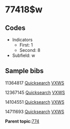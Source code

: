 # 77418$w

## Codes

-   Indicators
    -   First: 1
    -   Second: 8
-   Subfield: w

## Sample bibs

11364817 [Quicksearch](https://search.library.yale.edu/catalog/11364817) [VXWS](http://prodorbis.library.yale.edu:7014/vxws/GetHoldingsService?bibId=11364817)

12367145 [Quicksearch](https://search.library.yale.edu/catalog/12367145) [VXWS](http://prodorbis.library.yale.edu:7014/vxws/GetHoldingsService?bibId=12367145)

14104551 [Quicksearch](https://search.library.yale.edu/catalog/14104551) [VXWS](http://prodorbis.library.yale.edu:7014/vxws/GetHoldingsService?bibId=14104551)

14711693 [Quicksearch](https://search.library.yale.edu/catalog/14711693) [VXWS](http://prodorbis.library.yale.edu:7014/vxws/GetHoldingsService?bibId=14711693)

**Parent topic:**[774](../../tags/774/774.md)


